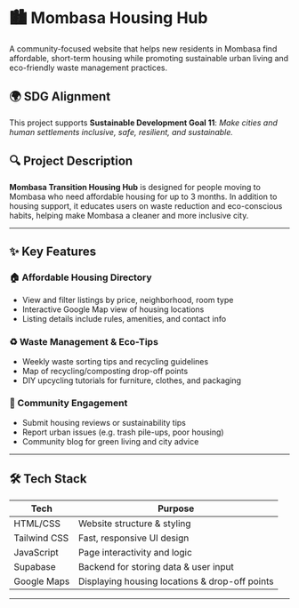 # 🏙️ Mombasa  Housing Hub

A community-focused website that helps new residents in Mombasa find affordable, short-term housing while promoting sustainable urban living and eco-friendly waste management practices.

## 🌍 SDG Alignment
This project supports **Sustainable Development Goal 11**: *Make cities and human settlements inclusive, safe, resilient, and sustainable.*

## 🔍 Project Description
**Mombasa Transition Housing Hub** is designed for people moving to Mombasa who need affordable housing for up to 3 months. In addition to housing support, it educates users on waste reduction and eco-conscious habits, helping make Mombasa a cleaner and more inclusive city.

---

## ✨ Key Features

### 🏠 Affordable Housing Directory
- View and filter listings by price, neighborhood, room type
- Interactive Google Map view of housing locations
- Listing details include rules, amenities, and contact info

### ♻️ Waste Management & Eco-Tips
- Weekly waste sorting tips and recycling guidelines
- Map of recycling/composting drop-off points
- DIY upcycling tutorials for furniture, clothes, and packaging

### 💬 Community Engagement
- Submit housing reviews or sustainability tips
- Report urban issues (e.g. trash pile-ups, poor housing)
- Community blog for green living and city advice

---

## 🛠 Tech Stack

| Tech        | Purpose                                |
|-------------|----------------------------------------|
| HTML/CSS    | Website structure & styling            |
| Tailwind CSS| Fast, responsive UI design             |
| JavaScript  | Page interactivity and logic           |
| Supabase    | Backend for storing data & user input  |
| Google Maps | Displaying housing locations & drop-off points |

---


